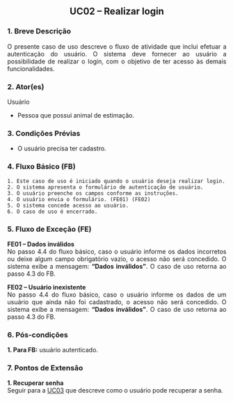 ## <center> UC02 – Realizar login

<div align="justify">

### 1. Breve Descrição

O presente caso de uso descreve o fluxo de atividade que inclui efetuar a autenticação do usuário. O sistema deve fornecer ao usuário a possibilidade de realizar o login, com o objetivo de ter acesso às demais funcionalidades.

### 2. Ator(es)

Usuário

- Pessoa que possui animal de estimação.

### 3. Condições Prévias

- O usuário precisa ter cadastro.

### 4. Fluxo Básico (FB)

    1. Este caso de uso é iniciado quando o usuário deseja realizar login.
    2. O sistema apresenta o formulário de autenticação de usuário.
    3. O usuário preenche os campos conforme as instruções.
    4. O usuário envia o formulário. (FE01) (FE02)
    5. O sistema concede acesso ao usuário.
    6. O caso de uso é encerrado.

### 5. Fluxo de Exceção (FE)

**FE01 – Dados inválidos**
<br>
No passo 4.4 do fluxo básico, caso o usuário informe os dados incorretos ou deixe algum campo obrigatório vazio, o acesso não será concedido. O sistema exibe a mensagem: **“Dados inválidos”**. O caso de uso retorna ao passo 4.3 do FB.

**FE02 – Usuário inexistente**
<br>
No passo 4.4 do fluxo básico, caso o usuário informe os dados de um usuário que ainda não foi cadastrado, o acesso não será concedido. O sistema exibe a mensagem: **“Dados inválidos”**. O caso de uso retorna ao passo 4.3 do FB.

### 6. Pós-condições

**1. Para FB:** usuário autenticado.

### 7. Pontos de Extensão

**1. Recuperar senha**
<br>
Seguir para a [UC03](UC03.md) que descreve como o usuário pode recuperar a senha.

</div>
